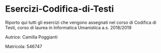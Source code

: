 # Esercizi-Codifica-di-Testi
Riporto qui tutti gli esercizi che vengono assegnati nel corso di Codifica di Testi, corso di laurea in Informatica Umanistica a.s. 2018/2019

Autrice: Camilla Poggianti

Matricola: 546747